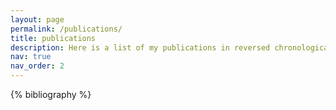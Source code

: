 ```yaml
---
layout: page
permalink: /publications/
title: publications
description: Here is a list of my publications in reversed chronological order.
nav: true
nav_order: 2
---
```


<!-- _pages/publications.md -->
<div class="publications">

{% bibliography %}

</div>